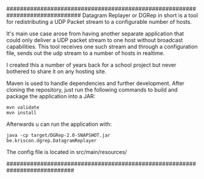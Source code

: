 ##############################################################################
Datagram Replayer or DGRep in short is a tool for redistributing a UDP Packet
stream to a configurable number of hosts. 

It's main use case arose from having another separate application that could
only deliver a UDP packet stream to one host without broadcast capabilities.
This tool receives one such stream and through a configuration file, sends
out the udp stream to a number of hosts in realtime.

I created this a number of years back for a school project but never
bothered to share it on any hosting site.

Maven is used to handle dependencies and further development.
After cloning the repository, just run the following commands
to build and package the application into a JAR:

    mvn validate
    mvn install

Afterwards u can run the application with:

    java -cp target/DGRep-2.0-SNAPSHOT.jar be.kriscon.dgrep.DatagramReplayer

The config file is located in src/main/resources/

############################################################################
